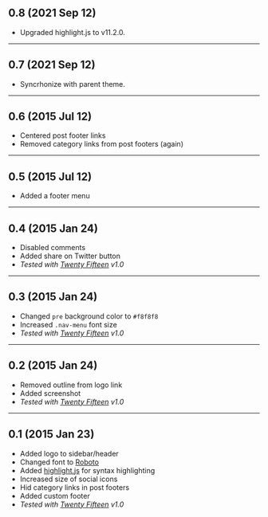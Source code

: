 ## 0.8 (2021 Sep 12)

- Upgraded highlight.js to v11.2.0.

--------------------------------------------------------------------------------

## 0.7 (2021 Sep 12)

- Syncrhonize with parent theme.

--------------------------------------------------------------------------------

## 0.6 (2015 Jul 12)

- Centered post footer links
- Removed category links from post footers (again)

--------------------------------------------------------------------------------

## 0.5 (2015 Jul 12)

- Added a footer menu

--------------------------------------------------------------------------------

## 0.4 (2015 Jan 24)

- Disabled comments
- Added share on Twitter button
- *Tested with [Twenty Fifteen](https://wordpress.org/themes/twentyfifteen) v1.0*

--------------------------------------------------------------------------------

## 0.3 (2015 Jan 24)

- Changed `pre` background color to `#f8f8f8`
- Increased `.nav-menu` font size
- *Tested with [Twenty Fifteen](https://wordpress.org/themes/twentyfifteen) v1.0*

--------------------------------------------------------------------------------

## 0.2 (2015 Jan 24)

- Removed outline from logo link
- Added screenshot
- *Tested with [Twenty Fifteen](https://wordpress.org/themes/twentyfifteen) v1.0*

--------------------------------------------------------------------------------

## 0.1 (2015 Jan 23)

- Added logo to sidebar/header
- Changed font to [Roboto](http://www.google.com/fonts/specimen/Roboto)
- Added [highlight.js](https://highlightjs.org/) for syntax highlighting
- Increased size of social icons
- Hid category links in post footers
- Added custom footer
- *Tested with [Twenty Fifteen](https://wordpress.org/themes/twentyfifteen) v1.0*
